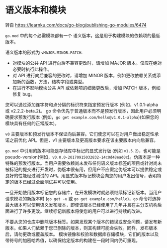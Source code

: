 # 语义版本和模块

转自 https://learnku.com/docs/go-blog/publishing-go-modules/6474

`go.mod` 中的每个必需模块都有一个 语义版本，这是用于构建模块的依赖项的最低版本。

语义版本的形式为 `vMAJOR.MINOR.PATCH`.

* 对模块的公共 API 进行向后不兼容更改时，请增加 MAJOR 版本。仅应在绝对必要时执行此操作。
* 对 API 进行向后兼容的更改时，请增加 MINOR 版本，例如更改依赖关系或添加新的函数，方法，结构字段或类型。
* 在进行不影响模块公共 API 或依赖项的细微更改后，增加 PATCH 版本，例如修复 bug。

您可以通过添加连字符和点分隔的标识符来指定预发行版本 (例如，v1.0.1-alpha 或 v2.2.2-beta.2)。 go 命令优先于普通版本而不是预发行版本，因此用户必须明确要求预发行版本 (例如，`go get example.com/hello@v1.0.1-alpha`)(如果您的模块具有任何的正常版本)。

`v0` 主要版本和预发行版本不保证向后兼容。它们使您可以在对用户做出稳定性承诺之前优化 API。但是，v1 主要版本及更高版本要求在该主要版本内向后兼容。

`go.mod` 中引用的版本可能是存储库中标记的显式发行版 (例如 `v1.5.2`)，也可能是 pseudo-version(例如，`v0.0.0-20170915032832-14c0d48ead0c`)。伪版本是一种特殊的预发行版本。当用户需要依赖尚未发布任何语义版本标签的项目或针对尚未被标记的提交进行开发时，伪版本很有用，但用户不应假定伪版本可以提供稳定或良好的性能经过测试的 API。用显式版本标记模块会向您的用户发出信号，表明特定的版本已经过全面测试并可以使用。

一旦开始使用版本标记您的存储库，在开发模块时就必须继续标记新版本。当用户请求模块的新版本时 (`go get -u` 或 `go get example.com/hello`)，`go` 命令将选择最大版本可以使用语义发布版本，即使该版本已经使用了几年并且在主分支机构后面进行了许多更改。继续标记新版本将使您的用户可以进行持续的改进。

不要从您的仓库中删除版本标签。如果发现某个版本的错误或安全问题，请发布新版本。如果人们依赖于您已删除的版本，则其构建可能会失败。同样，发布版本后，请勿更改或覆盖版本。 模块镜像和校验和数据库存储模块，它们的版本以及带符号的加密哈希值，以确保给定版本的构建在一段时间内仍可重现。

